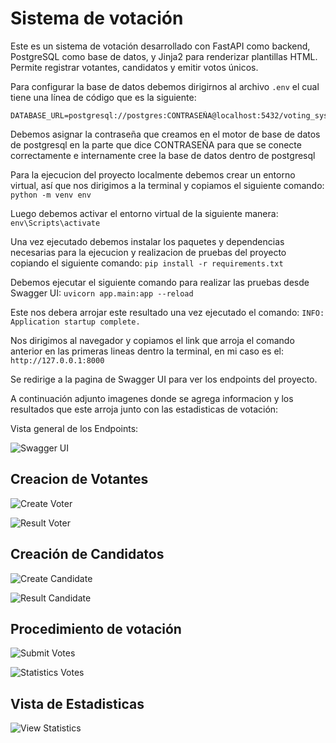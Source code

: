 # Sistema de votación

Este es un sistema de votación desarrollado con FastAPI como backend, PostgreSQL como base de datos, y Jinja2 para renderizar plantillas HTML. Permite registrar votantes, candidatos y emitir votos únicos.

Para configurar la base de datos debemos dirigirnos al archivo   `.env`   el cual tiene una línea de código que es la siguiente:
```env
DATABASE_URL=postgresql://postgres:CONTRASEÑA@localhost:5432/voting_system
```

Debemos asignar la contraseña que creamos en el motor de base de datos de postgresql en la parte que dice CONTRASEÑA para que se conecte correctamente e internamente cree la base de datos dentro de postgresql

Para la ejecucion del proyecto localmente debemos crear un entorno virtual, así que nos dirigimos a la terminal y copiamos el siguiente comando:
  `python -m venv env`

Luego debemos activar el entorno virtual de la siguiente manera:
  `env\Scripts\activate`

Una vez ejecutado debemos instalar los paquetes y dependencias necesarias para la ejecucion y realizacion de pruebas del proyecto copiando el siguiente comando:
  `pip install -r requirements.txt`

Debemos ejecutar el siguiente comando para realizar las pruebas desde Swagger UI:
  `uvicorn app.main:app --reload`

Este nos debera arrojar este resultado una vez ejecutado el comando:
  `INFO:     Application startup complete.`

Nos dirigimos al navegador y copiamos el link que arroja el comando anterior en las primeras lineas dentro la terminal, en mi caso es el: 
  `http://127.0.0.1:8000`

Se redirige a la pagina de Swagger UI para ver los endpoints del proyecto. 

A continuación adjunto imagenes donde se agrega informacion y los resultados que este arroja junto con las estadisticas de votación:

Vista general de los Endpoints:

![Swagger UI](https://github.com/user-attachments/assets/1f8de3d1-658c-47f6-9234-4c5ac92dd941)


## Creacion de Votantes

![Create Voter](https://github.com/user-attachments/assets/abfc24c8-6dbf-467c-b805-5b1902f095e7)

![Result Voter](https://github.com/user-attachments/assets/de70da93-33d5-4914-a962-90131f7f0dc9)


## Creación de Candidatos

![Create Candidate](https://github.com/user-attachments/assets/73895e0b-0d8c-437d-952f-2476e1679d6b)

![Result Candidate](https://github.com/user-attachments/assets/a8f037c4-831a-4fc8-9959-3b7042b5578b)


## Procedimiento de votación

![Submit Votes](https://github.com/user-attachments/assets/5da01996-fc65-497b-8440-82ff134ed74b)

![Statistics Votes](https://github.com/user-attachments/assets/819d1c3e-e440-4dd3-b2d6-eecc494255bd)


## Vista de Estadisticas

![View Statistics](https://github.com/user-attachments/assets/dc18afa3-901c-4897-909f-efc6bc471fef)
